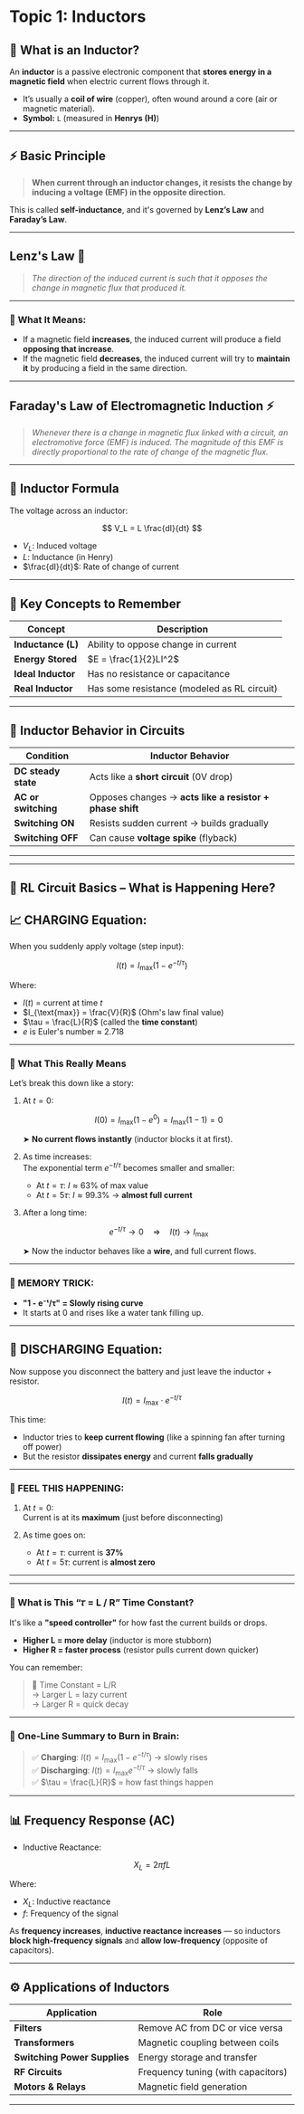 # Topic 1: Inductors

## 📘 **What is an Inductor?**

An **inductor** is a passive electronic component that **stores energy in a magnetic field** when electric current flows through it.

* It’s usually a **coil of wire** (copper), often wound around a core (air or magnetic material).
* **Symbol:** `L` (measured in **Henrys (H)**)

---

## ⚡️ **Basic Principle**

> **When current through an inductor changes, it resists the change by inducing a voltage (EMF) in the opposite direction.**

This is called **self-inductance**, and it's governed by **Lenz’s Law** and **Faraday’s Law**.

---

## **Lenz's Law** 🔁


> *The direction of the induced current is such that it opposes the change in magnetic flux that produced it.*

---

### 🧠 **What It Means:**

* If a magnetic field **increases**, the induced current will produce a field **opposing that increase**.  
* If the magnetic field **decreases**, the induced current will try to **maintain it** by producing a field in the same direction.

---
## **Faraday's Law of Electromagnetic Induction** ⚡

> *Whenever there is a change in magnetic flux linked with a circuit, an electromotive force (EMF) is induced. The magnitude of this EMF is directly proportional to the rate of change of the magnetic flux.*

---

## 🔧 **Inductor Formula**

The voltage across an inductor:

$$
V_L = L \frac{dI}{dt}
$$

* $V_L$: Induced voltage  
* $L$: Inductance (in Henry)  
* $\frac{dI}{dt}$: Rate of change of current

---

## 🧠 **Key Concepts to Remember**

| Concept            | Description                                 |
| ------------------ | ------------------------------------------- |
| **Inductance (L)** | Ability to oppose change in current         |
| **Energy Stored**  | $E = \frac{1}{2}LI^2$                       |
| **Ideal Inductor** | Has no resistance or capacitance            |
| **Real Inductor**  | Has some resistance (modeled as RL circuit) |

---

## 🔁 **Inductor Behavior in Circuits**

| Condition           | Inductor Behavior                                        |
| ------------------- | -------------------------------------------------------- |
| **DC steady state** | Acts like a **short circuit** (0V drop)                  |
| **AC or switching** | Opposes changes → **acts like a resistor + phase shift** |
| **Switching ON**    | Resists sudden current → builds gradually                |
| **Switching OFF**   | Can cause **voltage spike** (flyback)                    |

---

---

## 🔄 **RL Circuit Basics – What is Happening Here?**

## 📈 CHARGING Equation:

When you suddenly apply voltage (step input):

$$
I(t) = I_{\text{max}} \left(1 - e^{-t/\tau}\right)
$$

Where:

* $I(t)$ = current at time $t$  
* $I_{\text{max}} = \frac{V}{R}$ (Ohm's law final value)  
* $\tau = \frac{L}{R}$ (called the **time constant**)  
* $e$ is Euler's number ≈ 2.718  

---

### 🧠 **What This Really Means**

Let’s break this down like a story:

1. At $t = 0$:

   $$
   I(0) = I_{\text{max}}(1 - e^0) = I_{\text{max}}(1 - 1) = 0
   $$

   ➤ **No current flows instantly** (inductor blocks it at first).

2. As time increases:  
   The exponential term $e^{-t/\tau}$ becomes smaller and smaller:

   * At $t = \tau$: $I \approx 63\%$ of max value  
   * At $t = 5\tau$: $I \approx 99.3\%$ → **almost full current**

3. After a long time:

   $$
   e^{-t/\tau} \rightarrow 0 \quad \Rightarrow \quad I(t) \rightarrow I_{\text{max}}
   $$

   ➤ Now the inductor behaves like a **wire**, and full current flows.

---

### 🧠 MEMORY TRICK:

* **"1 - e⁻ᵗ/τ" = Slowly rising curve**  
* It starts at 0 and rises like a water tank filling up.

---

##  💨 DISCHARGING Equation:

Now suppose you disconnect the battery and just leave the inductor + resistor.

$$
I(t) = I_{\text{max}} \cdot e^{-t/\tau}
$$

This time:

* Inductor tries to **keep current flowing** (like a spinning fan after turning off power)  
* But the resistor **dissipates energy** and current **falls gradually**

---

### 🧠 FEEL THIS HAPPENING:

1. At $t = 0$:  
   Current is at its **maximum** (just before disconnecting)

2. As time goes on:

   * At $t = \tau$: current is **37%**  
   * At $t = 5\tau$: current is **almost zero**

---

---

### 🔂 What is This “𝜏 = L / R” Time Constant?

It's like a **"speed controller"** for how fast the current builds or drops.

* **Higher L = more delay** (inductor is more stubborn)  
* **Higher R = faster process** (resistor pulls current down quicker)

You can remember:

> 🔁 Time Constant = L/R  
> → Larger L = lazy current  
> → Larger R = quick decay

---

### 🧠 One-Line Summary to Burn in Brain:

> ✅ **Charging**: $I(t) = I_{\text{max}}(1 - e^{-t/\tau})$ → slowly rises  
> ✅ **Discharging**: $I(t) = I_{\text{max}} e^{-t/\tau}$ → slowly falls  
> ✅ $\tau = \frac{L}{R}$ = how fast things happen

---


## 📊 **Frequency Response (AC)**

* Inductive Reactance:

$$
X_L = 2\pi f L
$$

Where:

* $X_L$: Inductive reactance  
* $f$: Frequency of the signal

As **frequency increases**, **inductive reactance increases** — so inductors **block high-frequency signals** and **allow low-frequency** (opposite of capacitors).

---

## ⚙️ **Applications of Inductors**

| Application                  | Role                               |
| ---------------------------- | ---------------------------------- |
| **Filters**                  | Remove AC from DC or vice versa    |
| **Transformers**             | Magnetic coupling between coils    |
| **Switching Power Supplies** | Energy storage and transfer        |
| **RF Circuits**              | Frequency tuning (with capacitors) |
| **Motors & Relays**          | Magnetic field generation          |

---


